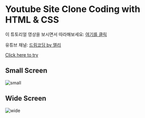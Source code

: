 # Youtube Site Clone Coding with HTML & CSS

이 튜토리얼 영상을 보시면서 따라해보세요: [여기를 클릭](https://youtu.be/67stn7Pu7s4)

유튜브 채널: [드림코딩 by 엘리](https://www.youtube.com/channel/UC_4u-bXaba7yrRz_6x6kb_w)

[Click here to try](https://dream-ellie.github.io/youtube-site/)

## Small Screen

![small](https://github.com/dream-ellie/youtube-site/blob/master/demo/mobile.png)

## Wide Screen

![wide](https://github.com/dream-ellie/youtube-site/blob/master/demo/desktop.png)

